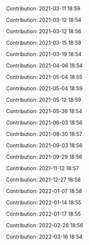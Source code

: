 Contribution: 2021-03-11 18:59

Contribution: 2021-03-12 18:54

Contribution: 2021-03-12 18:56

Contribution: 2021-03-15 18:59

Contribution: 2021-03-19 18:54

Contribution: 2021-04-06 18:54

Contribution: 2021-05-04 18:55

Contribution: 2021-05-04 18:59

Contribution: 2021-05-12 18:59

Contribution: 2021-05-26 18:54

Contribution: 2021-06-03 18:56

Contribution: 2021-08-30 18:57

Contribution: 2021-09-03 18:56

Contribution: 2021-09-29 18:56

Contribution: 2021-11-12 18:57

Contribution: 2021-12-27 18:58

Contribution: 2022-01-07 18:58

Contribution: 2022-01-14 18:55

Contribution: 2022-01-17 18:55

Contribution: 2022-02-28 18:56

Contribution: 2022-03-16 18:54

